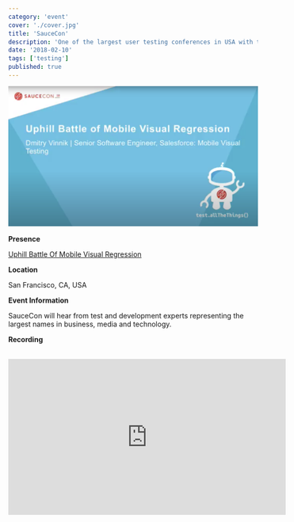 ```yaml
---
category: 'event'
cover: './cover.jpg'
title: 'SauceCon'
description: 'One of the largest user testing conferences in USA with test and development experts representing the largest names in business, media and technology.'
date: '2018-02-10'
tags: ['testing']
published: true
---
```

![cover](./cover.jpg)

**Presence**

[Uphill Battle Of Mobile Visual Regression](https://dvinnik.dev/presentations/2018/uphill-battle-of-mobile-testing) 

**Location**

San Francisco, CA, USA

**Event Information**

SauceCon will hear from test and development experts representing the largest names in business, media and technology.

**Recording**

<br>

<iframe width="560" height="315" src="https://www.youtube.com/embed/m-ahvlutEVk" title="YouTube video player" frameborder="0" allow="accelerometer; autoplay; clipboard-write; encrypted-media; gyroscope; picture-in-picture" allowfullscreen></iframe>

<br>
